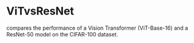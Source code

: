# ViTvsResNet
compares the performance of a Vision Transformer (ViT-Base-16) and a ResNet-50 model on the CIFAR-100 dataset.
